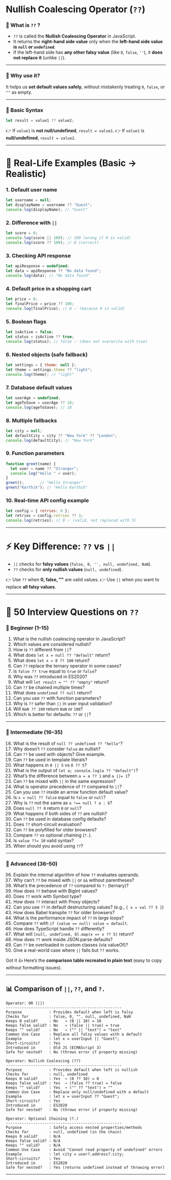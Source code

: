 # Nullish Coalescing Operator (`??`)

### 🔹 What is `??` ?

* `??` is called the **Nullish Coalescing Operator** in JavaScript.
* It returns the **right-hand side value** only when the **left-hand side value is `null` or `undefined`**.
* If the left-hand side has **any other falsy value** (like `0`, `false`, `''`), it **does not replace it** (unlike `||`).

---

### 🔹 Why use it?

It helps us **set default values safely**, without mistakenly treating `0`, `false`, or `""` as empty.

---

### 🔹 Basic Syntax

```js
let result = value1 ?? value2;
```

👉 If `value1` is **not null/undefined**, `result = value1`.
👉 If `value1` is **null/undefined**, `result = value2`.

---

# 📝 Real-Life Examples (Basic → Realistic)

### 1. Default user name

```js
let username = null;
let displayName = username ?? "Guest";
console.log(displayName); // "Guest"
```

### 2. Difference with `||`

```js
let score = 0;
console.log(score || 100); // 100 (wrong if 0 is valid)
console.log(score ?? 100); // 0 (correct)
```

### 3. Checking API response

```js
let apiResponse = undefined;
let data = apiResponse ?? "No data found";
console.log(data); // "No data found"
```

### 4. Default price in a shopping cart

```js
let price = 0;  
let finalPrice = price ?? 100; 
console.log(finalPrice); // 0 ✅ (because 0 is valid)
```

### 5. Boolean flags

```js
let isActive = false;
let status = isActive ?? true;
console.log(status); // false ✅ (does not overwrite with true)
```

### 6. Nested objects (safe fallback)

```js
let settings = { theme: null };
let theme = settings.theme ?? "light";
console.log(theme); // "light"
```

### 7. Database default values

```js
let userAge = undefined;
let ageToSave = userAge ?? 18;
console.log(ageToSave); // 18
```

### 8. Multiple fallbacks

```js
let city = null;
let defaultCity = city ?? "New York" ?? "London";
console.log(defaultCity); // "New York"
```

### 9. Function parameters

```js
function greet(name) {
  let user = name ?? "Stranger";
  console.log("Hello " + user);
}
greet();       // "Hello Stranger"
greet("Karthik"); // "Hello Karthik"
```

### 10. Real-time API config example

```js
let config = { retries: 0 };
let retries = config.retries ?? 3;
console.log(retries); // 0 ✅ (valid, not replaced with 3)
```

---

# ⚡ Key Difference: `??` vs `||`

* `||` checks for **falsy values** (`false, 0, '', null, undefined, NaN`).
* `??` checks for **only nullish values** (`null, undefined`).

👉 Use `??` when **0, false, ""** are valid values.
👉 Use `||` when you want to replace **all falsy values**.

---

# 🎯 50 Interview Questions on `??`

### 🔹 Beginner (1–15)

1. What is the nullish coalescing operator in JavaScript?
2. Which values are considered nullish?
3. How is `??` different from `||`?
4. What does `let x = null ?? "default"` return?
5. What does `let x = 0 ?? 100` return?
6. Can `??` replace the ternary operator in some cases?
7. Is `false ?? true` equal to `true` or `false`?
8. Why was `??` introduced in ES2020?
9. What will `let result = "" ?? "empty"` return?
10. Can `??` be chained multiple times?
11. What does `undefined ?? null` return?
12. Can you use `??` with function parameters?
13. Why is `??` safer than `||` in user input validation?
14. Will `NaN ?? 100` return `NaN` or `100`?
15. Which is better for defaults: `??` or `||`?

---

### 🔹 Intermediate (16–35)

16. What is the result of `null ?? undefined ?? "hello"`?
17. Why doesn’t `??` consider `false` as nullish?
18. Can `??` be used with objects? Give example.
19. Can `??` be used in template literals?
20. What happens in `0 || 5` vs `0 ?? 5`?
21. What is the output of `let a; console.log(a ?? "default")`?
22. What’s the difference between `a = a ?? 1` and `a ||= 1`?
23. Can `??` be mixed with `||` in the same expression?
24. What is operator precedence of `??` compared to `||`?
25. Can you use `??` inside an arrow function default value?
26. Is `x = null ?? false` equal to `false` or `null`?
27. Why is `??` not the same as `a !== null ? a : b`?
28. Does `null ?? 0` return `0` or `null`?
29. What happens if both sides of `??` are nullish?
30. Can `??` be used in database config defaults?
31. Does `??` short-circuit evaluation?
32. Can `??` be polyfilled for older browsers?
33. Compare `??` vs optional chaining (`?.`).
34. Is `value ??= 10` valid syntax?
35. When should you avoid using `??`?

---

### 🔹 Advanced (36–50)

36. Explain the internal algorithm of how `??` evaluates operands.
37. Why can’t `??` be mixed with `||` or `&&` without parentheses?
38. What’s the precedence of `??` compared to `?:` (ternary)?
39. How does `??` behave with BigInt values?
40. Does `??` work with Symbol type?
41. How does `??` interact with Proxy objects?
42. Can you use `??` in default destructuring values? (e.g., `{ x = val ?? 5 }`)
43. How does Babel transpile `??` for older browsers?
44. What is the performance impact of `??` in large loops?
45. Compare `??` with `if (value == null) value = default`.
46. How does TypeScript handle `??` differently?
47. What will `[null, undefined, 0].map(x => x ?? 5)` return?
48. How does `??` work inside JSON.parse defaults?
49. Can `??` be overloaded in custom classes (via valueOf)?
50. Give a real-world case where `||` fails but `??` works.

Got it 👍
Here’s the **comparison table recreated in plain text** (easy to copy without formatting issues).

---

## 📊 Comparison of `||`, `??`, and `?.`

```
Operator: OR (||)
---------------------------------------------------
Purpose            : Provides default when left is falsy
Checks for         : false, 0, "", null, undefined, NaN
Keeps 0 valid?     : No   → (0 || 10) = 10
Keeps false valid? : No   → (false || true) = true
Keeps "" valid?    : No   → ("" || "text") = "text"
Common Use Case    : Replace all falsy values with a default
Example            : let x = userInput || "Guest";
Short-circuits?    : Yes
Introduced in      : Old JS (ECMAScript 3)
Safe for nested?   : No (throws error if property missing)
```

```
Operator: Nullish Coalescing (??)
---------------------------------------------------
Purpose            : Provides default when left is nullish
Checks for         : null, undefined
Keeps 0 valid?     : Yes  → (0 ?? 10) = 0
Keeps false valid? : Yes  → (false ?? true) = false
Keeps "" valid?    : Yes  → ("" ?? "text") = ""
Common Use Case    : Replace only null/undefined with a default
Example            : let x = userInput ?? "Guest";
Short-circuits?    : Yes
Introduced in      : ES2020
Safe for nested?   : No (throws error if property missing)
```

```
Operator: Optional Chaining (?.)
---------------------------------------------------
Purpose            : Safely access nested properties/methods
Checks for         : null, undefined (in the chain)
Keeps 0 valid?     : N/A
Keeps false valid? : N/A
Keeps "" valid?    : N/A
Common Use Case    : Avoid "Cannot read property of undefined" errors
Example            : let city = user?.address?.city;
Short-circuits?    : Yes
Introduced in      : ES2020
Safe for nested?   : Yes (returns undefined instead of throwing error)
```

---

